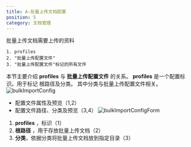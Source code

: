 ```yaml
---
title: A-批量上传文档配置
position: 5
category: 文档管理
---
```

批量上传文档需要上传的资料
```
1. profiles
2. "批量上传配置文件"
3. "批量上传配置文件"标记的所有文件
```
本节主要介绍 __profiles__ 与 __批量上传配置文件__ 的关系。
 __profiles__ 是一个配置标识。用于标记 根路径及分类。
其中分类与批量上传配置文件相关。
![bulkImportConfig](/bulkImportConfig.png)
- 配置文件属性及预览（1,2）
- 配置文件路径、分类及预览（3,4）
![bulkImportConfigForm](/bulkImportConfigForm.png)
1. __profiles__ ，标识（1）
2. __根路径__ ，用于存放批量上传文档（2）
3. __分类__，依据分类将批量上传文档放到指定目录（3）
